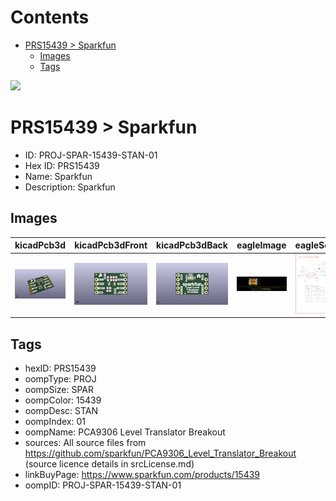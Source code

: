 



Contents
========

* [PRS15439 > Sparkfun](#prs15439--sparkfun)
	* [Images](#images)
	* [Tags](#tags)
  
![][im]
# PRS15439 > Sparkfun

- ID: PROJ-SPAR-15439-STAN-01
- Hex ID: PRS15439
- Name: Sparkfun
- Description: Sparkfun

## Images
  
  

|kicadPcb3d|kicadPcb3dFront|kicadPcb3dBack|eagleImage|eagleSchemImage|
| :---: | :---: | :---: | :---: | :---: |
|[![kicadPcb3d](kicadPcb3d_140.png)](kicadPcb3d.png)|[![kicadPcb3dFront](kicadPcb3dFront_140.png)](kicadPcb3dFront.png)|[![kicadPcb3dBack](kicadPcb3dBack_140.png)](kicadPcb3dBack.png)|[![eagleImage](eagleImage_140.png)](eagleImage.png)|[![eagleSchemImage](eagleSchemImage_140.png)](eagleSchemImage.png)|

## Tags

- hexID: PRS15439
- oompType: PROJ
- oompSize: SPAR
- oompColor: 15439
- oompDesc: STAN
- oompIndex: 01
- oompName: PCA9306 Level Translator Breakout
- sources: All source files from https://github.com/sparkfun/PCA9306_Level_Translator_Breakout (source licence details in srcLicense.md)
- linkBuyPage: https://www.sparkfun.com/products/15439
- oompID: PROJ-SPAR-15439-STAN-01



[im]: kicadPcb3d_450.png
